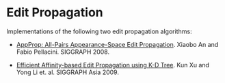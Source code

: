 # Edit Propagation

Implementations of the following two edit propagation algorithms:

- [AppProp: All-Pairs Appearance-Space Edit Propagation](http://pellacini.di.uniroma1.it/publications/appprop08/appprop08-paper.pdf). Xiaobo An and Fabio Pellacini. SIGGRAPH 2008.

- [Efficient Affinity-based Edit Propagation using K-D Tree](https://cg.cs.tsinghua.edu.cn/people/~kun/papers/propagation-kdtree.pdf). Kun Xu and Yong Li et. al. SIGGRAPH Asia 2009.
